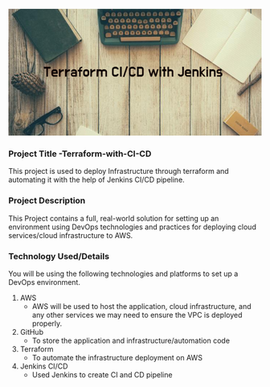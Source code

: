 ![This is an image](https://github.com/tanuj888/Terraform-with-CI-CD/blob/main/Terraform.png)

### Project Title -Terraform-with-CI-CD
This project is used to deploy Infrastructure through terraform and automating it with the help of Jenkins CI/CD pipeline.

### Project Description
This Project contains a full, real-world solution for setting up an environment using DevOps technologies and practices for deploying cloud services/cloud infrastructure to AWS.

### Technology Used/Details
You will be using the following technologies and platforms to set up a DevOps environment.
1. AWS 
   - AWS will be used to host the application, cloud infrastructure, and any other services we may need to ensure the VPC is deployed properly.
2. GitHub
   - To store the application and infrastructure/automation code
3. Terraform
   - To automate the infrastructure deployment on AWS 
4. Jenkins CI/CD
    - Used Jenkins  to create CI and CD pipeline



